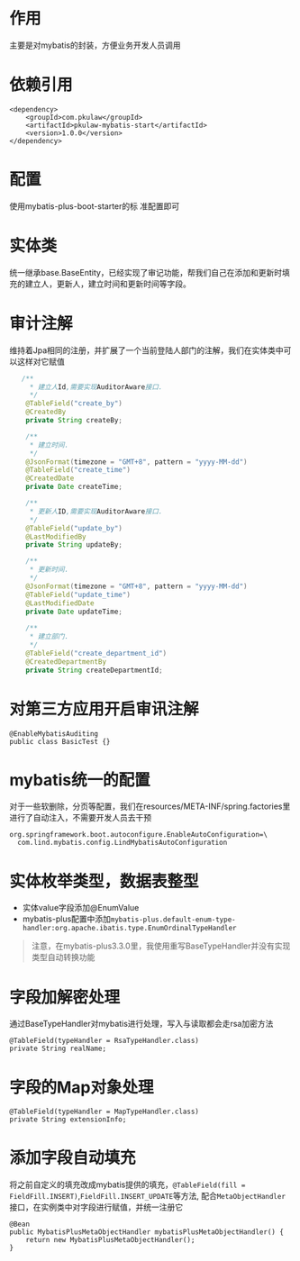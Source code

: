 # 作用
主要是对mybatis的封装，方便业务开发人员调用

# 依赖引用
```
<dependency>
    <groupId>com.pkulaw</groupId>
    <artifactId>pkulaw-mybatis-start</artifactId>
    <version>1.0.0</version>
</dependency>
```
# 配置
使用mybatis-plus-boot-starter的标 准配置即可

# 实体类
统一继承base.BaseEntity，已经实现了审记功能，帮我们自己在添加和更新时填充的建立人，更新人，建立时间和更新时间等字段。

# 审计注解
维持着Jpa相同的注册，并扩展了一个当前登陆人部门的注解，我们在实体类中可以这样对它赋值 
```java
   /**
     * 建立人Id,需要实现AuditorAware接口.
     */
    @TableField("create_by")
    @CreatedBy
    private String createBy;

    /**
     * 建立时间.
     */
    @JsonFormat(timezone = "GMT+8", pattern = "yyyy-MM-dd")
    @TableField("create_time")
    @CreatedDate
    private Date createTime;

    /**
     * 更新人ID,需要实现AuditorAware接口.
     */
    @TableField("update_by")
    @LastModifiedBy
    private String updateBy;

    /**
     * 更新时间.
     */
    @JsonFormat(timezone = "GMT+8", pattern = "yyyy-MM-dd")
    @TableField("update_time")
    @LastModifiedDate
    private Date updateTime;
 
    /**
     * 建立部门.
     */
    @TableField("create_department_id")
    @CreatedDepartmentBy
    private String createDepartmentId;
```

# 对第三方应用开启审讯注解
```
@EnableMybatisAuditing
public class BasicTest {}
```

# mybatis统一的配置
对于一些软删除，分页等配置，我们在resources/META-INF/spring.factories里进行了自动注入，不需要开发人员去干预
```
org.springframework.boot.autoconfigure.EnableAutoConfiguration=\
  com.lind.mybatis.config.LindMybatisAutoConfiguration

```

# 实体枚举类型，数据表整型
* 实体value字段添加@EnumValue
* mybatis-plus配置中添加`mybatis-plus.default-enum-type-handler:org.apache.ibatis.type.EnumOrdinalTypeHandler`
> 注意，在mybatis-plus3.3.0里，我使用重写BaseTypeHandler并没有实现类型自动转换功能

# 字段加解密处理
通过BaseTypeHandler对mybatis进行处理，写入与读取都会走rsa加密方法
```
@TableField(typeHandler = RsaTypeHandler.class)
private String realName;
```

# 字段的Map对象处理
```
@TableField(typeHandler = MapTypeHandler.class)
private String extensionInfo;
```

# 添加字段自动填充
将之前自定义的填充改成mybatis提供的填充，`@TableField(fill = FieldFill.INSERT)`,`FieldFill.INSERT_UPDATE`等方法,
配合`MetaObjectHandler`接口，在实例类中对字段进行赋值，并统一注册它
```
@Bean
public MybatisPlusMetaObjectHandler mybatisPlusMetaObjectHandler() {
    return new MybatisPlusMetaObjectHandler();
}
```

